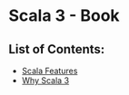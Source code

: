 # Scala 3 - Book

## List of Contents:

- [Scala Features](./notes/scala-features.md)
- [Why Scala 3](./notes/why-scala-3.md)
